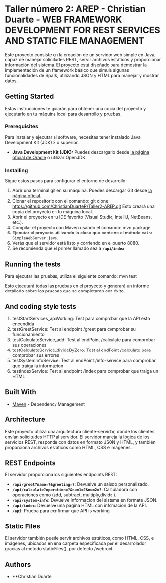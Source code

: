 # Taller número 2: AREP - Christian Duarte - WEB FRAMEWORK DEVELOPMENT FOR REST SERVICES AND STATIC FILE MANAGEMENT

Este proyecto consiste en la creación de un servidor web simple en Java, capaz de manejar solicitudes REST, servir archivos estáticos y proporcionar información del sistema. El proyecto está diseñado para demostrar la implementación de un framework básico que simula algunas funcionalidades de Spark, utilizando JSON y HTML para manejar y mostrar datos.

## Getting Started

Estas instrucciones te guiarán para obtener una copia del proyecto y ejecutarlo en tu máquina local para desarrollo y pruebas.

### Prerequisites

Para instalar y ejecutar el software, necesitas tener instalado Java Development Kit (JDK) 8 o superior.

- **Java Development Kit (JDK):** Puedes descargarlo desde [la página oficial de Oracle](https://www.oracle.com/java/technologies/javase-jdk11-downloads.html) o utilizar OpenJDK.

### Installing

Sigue estos pasos para configurar el entorno de desarrollo:
1. Abrir una terminal git en su máquina. Puedes descargar Git desde [la página oficial](https://git-scm.com).
2. Clonar el repositorio con el comando: git clone https://github.com/ChristianDuarteR/Taller2-AREP.git Esto creará una copia del proyecto en tu máquina local.
3. Abrir el proyecto en tu IDE favorito (Visual Studio, IntelliJ, NetBeans, etc.).
4. Compilar el proyecto con Maven usando el comando: mvn package
5. Ejecutar el proyecto utilizando la clase que contiene el método `main`: `SimpleWebServer.java`.
6. Verás que el servidor está listo y corriendo en el puerto 8080.
7. Se recomienda que el primer llamado sea a **`/api/index`** 

## Running the tests

Para ejecutar las pruebas, utiliza el siguiente comando: mvn test

Esto ejecutará todas las pruebas en el proyecto y generará un informe detallado sobre las pruebas que se completaron con éxito.

## And coding style tests

1. testStartServices_apiWorking: Test para comprobar que la API esta encendida
2. testGreetService: Test al endpoint /greet para comprobar su funcionamiento
3. testCalculateService_add: Test al endPoint /calculate para comprobar sus operaciones
4. testCalculateService_divideByZero: Test al endPoint /calculate para comprobar sus errores
5. testSystemInfoService: Test al endPoint /info-service para comprobar que traiga la informacion
6. testIndexService: Test al endpoint /index para comprobar que traiga un HTML

## Built With

* [Maven](https://maven.apache.org/) - Dependency Management

## Architecture 

Este proyecto utiliza una arquitectura cliente-servidor, donde los clientes envían solicitudes HTTP al servidor. El servidor maneja la lógica de los servicios REST, responde con datos en formato JSON y HTML, y también proporciona archivos estáticos como HTML, CSS e imágenes.

## REST Endpoints

El servidor proporciona los siguientes endpoints REST:

- **`/api/greet?name=?&greeting=?`**: Devuelve un saludo personalizado.
- **`/api/calculate?operation=?&num1=?&num2=?`**: Calculadora con operaciones como (add, subtract, multiply,divide ).
- **`/api/system-info`**: Devuelve informacion del sistema en formate JSON.
- **`/api/index`**: Devuelve una pagina HTML con infomacion de la API.
- **`/api`**: Prueba para confirmar que API is working

## Static Files

El servidor también puede servir archivos estáticos, como HTML, CSS, e imágenes, ubicados en una carpeta especificada por el desarrolador gracias al metodo staticFiles(), por defecto /webroot. 

## Authors

* **Christian Duarte



